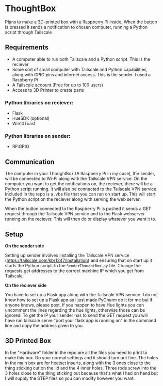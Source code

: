 # ThoughtBox
Plans to make a 3D-printed box with a Raspberry Pi inside. When the button is pressed it sends a notification to chosen computer, running a Python script through Tailscale

## Requirements
- A computer able to run both Tailscale and a Python script. This is the reciever
- Some sort of small computer with Tailscale and Python capabilities, along with GPIO pins and internet access. This is the sender. I used a Raspberry Pi
- A Tailscale account (Free for up to 100 users)
- Access to 3D Printer to create parts

### Python libraries on reciever:
- Flask
- HueSDK (optional)
- Win10Toast

### Python libraries on sender:
- RPiGPIO

## Communication
The computer in your ThoughtBox (A Raspberry Pi in my case), the sender, will be connected to Wi-Fi along with the Tailscale VPN service. On the computer you want to get the notifications on, the reciever, there will be a Python script running. It will also be connected to the Tailscale VPN service. Included in the repo is a .vbs file that you can run on start up. This will start the Python script on the reciever along with serving the web server.

When the button connected to the Raspberry Pi is pushed it sends a GET request through the Tailscale VPN service and to the Flask webserver running on the reciever. This will then do or display whatever you want it to.

## Setup
**On the sender side**

Setting up sender involves installing the Tailscale VPN service (https://tailscale.com/kb/1347/installation) and ensuring that on start up it starts the Python script. In the ```SenderThoughtBox.py``` file. Change the requests.get addresses to the correct machine IP which you get from Tailscale.

**On the reciever side**

You have to set up a Flask app along with the Tailscale VPN service. I do not know how to set up a Flask app as I just made PyCharm do it for me but if anyone knows, please post. If you happen to have Hue lights you can uncomment the lines regarding the hue lights, otherwise those can be ignored. To get the IP your sender has to send the GET request you will have run tailscale serve "port your flask app is running on" in the command line and copy the address given to you.

## 3D Printed Box

In the "Hardware" folder in the repo are all the files you need to print to make this box. Do your normal settings and it should turn out fine. The holes in the main box are for heatset inserts, along with the 3 ones close to the thing sticking out on the lid and the 4 inner holes. Three rods screw into the 3 holes close to the thing sticking out because that's what I had on hand but I will supply the STEP files so you can modify however you want.
